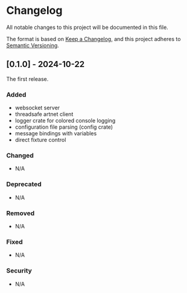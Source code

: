 # Changelog

All notable changes to this project will be documented in this file.

The format is based on [Keep a Changelog](https://keepachangelog.com/en/1.1.0/),
and this project adheres to [Semantic Versioning](https://semver.org/spec/v2.0.0.html).

## [0.1.0] - 2024-10-22

The first release.

### Added

-   websocket server
-   threadsafe artnet client
-   logger crate for colored console logging
-   configuration file parsing (config crate)
-   message bindings with variables
-   direct fixture control

### Changed

-   N/A

### Deprecated

-   N/A

### Removed

-   N/A

### Fixed

-   N/A

### Security

-   N/A

